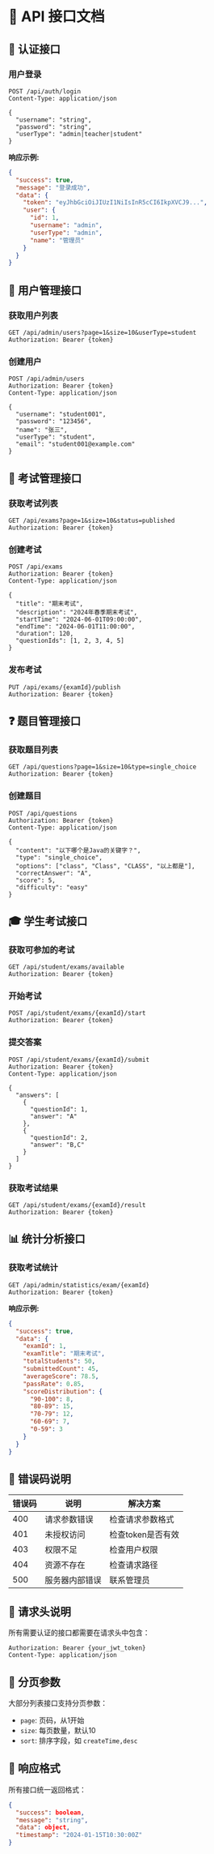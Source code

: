 # 📡 API 接口文档

## 🔐 认证接口

### 用户登录
```http
POST /api/auth/login
Content-Type: application/json

{
  "username": "string",
  "password": "string",
  "userType": "admin|teacher|student"
}
```

**响应示例:**
```json
{
  "success": true,
  "message": "登录成功",
  "data": {
    "token": "eyJhbGciOiJIUzI1NiIsInR5cCI6IkpXVCJ9...",
    "user": {
      "id": 1,
      "username": "admin",
      "userType": "admin",
      "name": "管理员"
    }
  }
}
```

## 👥 用户管理接口

### 获取用户列表
```http
GET /api/admin/users?page=1&size=10&userType=student
Authorization: Bearer {token}
```

### 创建用户
```http
POST /api/admin/users
Authorization: Bearer {token}
Content-Type: application/json

{
  "username": "student001",
  "password": "123456",
  "name": "张三",
  "userType": "student",
  "email": "student001@example.com"
}
```

## 📝 考试管理接口

### 获取考试列表
```http
GET /api/exams?page=1&size=10&status=published
Authorization: Bearer {token}
```

### 创建考试
```http
POST /api/exams
Authorization: Bearer {token}
Content-Type: application/json

{
  "title": "期末考试",
  "description": "2024年春季期末考试",
  "startTime": "2024-06-01T09:00:00",
  "endTime": "2024-06-01T11:00:00",
  "duration": 120,
  "questionIds": [1, 2, 3, 4, 5]
}
```

### 发布考试
```http
PUT /api/exams/{examId}/publish
Authorization: Bearer {token}
```

## ❓ 题目管理接口

### 获取题目列表
```http
GET /api/questions?page=1&size=10&type=single_choice
Authorization: Bearer {token}
```

### 创建题目
```http
POST /api/questions
Authorization: Bearer {token}
Content-Type: application/json

{
  "content": "以下哪个是Java的关键字？",
  "type": "single_choice",
  "options": ["class", "Class", "CLASS", "以上都是"],
  "correctAnswer": "A",
  "score": 5,
  "difficulty": "easy"
}
```

## 🎓 学生考试接口

### 获取可参加的考试
```http
GET /api/student/exams/available
Authorization: Bearer {token}
```

### 开始考试
```http
POST /api/student/exams/{examId}/start
Authorization: Bearer {token}
```

### 提交答案
```http
POST /api/student/exams/{examId}/submit
Authorization: Bearer {token}
Content-Type: application/json

{
  "answers": [
    {
      "questionId": 1,
      "answer": "A"
    },
    {
      "questionId": 2,
      "answer": "B,C"
    }
  ]
}
```

### 获取考试结果
```http
GET /api/student/exams/{examId}/result
Authorization: Bearer {token}
```

## 📊 统计分析接口

### 获取考试统计
```http
GET /api/admin/statistics/exam/{examId}
Authorization: Bearer {token}
```

**响应示例:**
```json
{
  "success": true,
  "data": {
    "examId": 1,
    "examTitle": "期末考试",
    "totalStudents": 50,
    "submittedCount": 45,
    "averageScore": 78.5,
    "passRate": 0.85,
    "scoreDistribution": {
      "90-100": 8,
      "80-89": 15,
      "70-79": 12,
      "60-69": 7,
      "0-59": 3
    }
  }
}
```

## 🔧 错误码说明

| 错误码 | 说明 | 解决方案 |
|--------|------|----------|
| 400 | 请求参数错误 | 检查请求参数格式 |
| 401 | 未授权访问 | 检查token是否有效 |
| 403 | 权限不足 | 检查用户权限 |
| 404 | 资源不存在 | 检查请求路径 |
| 500 | 服务器内部错误 | 联系管理员 |

## 📝 请求头说明

所有需要认证的接口都需要在请求头中包含：

```http
Authorization: Bearer {your_jwt_token}
Content-Type: application/json
```

## 🔄 分页参数

大部分列表接口支持分页参数：

- `page`: 页码，从1开始
- `size`: 每页数量，默认10
- `sort`: 排序字段，如 `createTime,desc`

## 📱 响应格式

所有接口统一返回格式：

```json
{
  "success": boolean,
  "message": "string",
  "data": object,
  "timestamp": "2024-01-15T10:30:00Z"
}
```